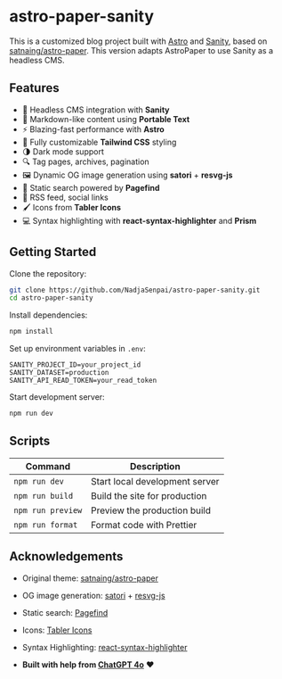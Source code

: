 
# astro-paper-sanity

This is a customized blog project built with [Astro](https://astro.build) and [Sanity](https://www.sanity.io), based on [satnaing/astro-paper](https://github.com/satnaing/astro-paper). This version adapts AstroPaper to use Sanity as a headless CMS.

## Features

- 🧠 Headless CMS integration with **Sanity**
- 📄 Markdown-like content using **Portable Text**
- ⚡ Blazing-fast performance with **Astro**
- 🎨 Fully customizable **Tailwind CSS** styling
- 🌗 Dark mode support
- 🔍 Tag pages, archives, pagination
- 🖼️ Dynamic OG image generation using **satori** + **resvg-js**
- 🔎 Static search powered by **Pagefind**
- 🔗 RSS feed, social links
- 🖌️ Icons from **Tabler Icons**
- 💻 Syntax highlighting with **react-syntax-highlighter** and **Prism**

## Getting Started

Clone the repository:

```bash
git clone https://github.com/NadjaSenpai/astro-paper-sanity.git
cd astro-paper-sanity
```

Install dependencies:

```bash
npm install
```

Set up environment variables in `.env`:

```env
SANITY_PROJECT_ID=your_project_id
SANITY_DATASET=production
SANITY_API_READ_TOKEN=your_read_token
```

Start development server:

```bash
npm run dev
```

## Scripts

| Command         | Description                       |
|----------------|-----------------------------------|
| `npm run dev`   | Start local development server    |
| `npm run build` | Build the site for production     |
| `npm run preview` | Preview the production build    |
| `npm run format` | Format code with Prettier        |

## Acknowledgements

- Original theme: [satnaing/astro-paper](https://github.com/satnaing/astro-paper)
- OG image generation: [satori](https://github.com/vercel/satori) + [resvg-js](https://github.com/yisibl/resvg-js)
- Static search: [Pagefind](https://pagefind.app)
- Icons: [Tabler Icons](https://tabler-icons.io)
- Syntax Highlighting: [react-syntax-highlighter](https://github.com/react-syntax-highlighter/react-syntax-highlighter)

- **Built with help from [ChatGPT 4o](https://openai.com/chatgpt)** ❤️
